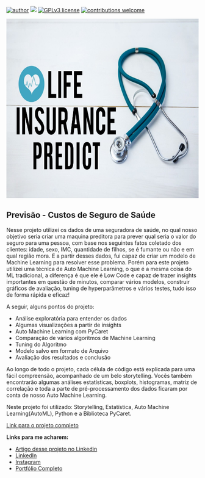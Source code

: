 [![author](https://img.shields.io/badge/author-felipeferreira-red.svg)](https://www.linkedin.com/in/felipeferreiratids/) [![](https://img.shields.io/badge/python-3.7+-blue.svg)](https://www.python.org/downloads/release/python-365/) [![GPLv3 license](https://img.shields.io/badge/License-GPLv3-blue.svg)](http://perso.crans.org/besson/LICENSE.html) [![contributions welcome](https://img.shields.io/badge/contributions-welcome-brightgreen.svg?style=flat)](https://github.com/ferreiramar96/Data_Science)

<p align="center">
  <img src="https://raw.githubusercontent.com/ferreiramar96/Projetos_AutoML/main/Previs%C3%A3o%20de%20Custos%20de%20Seguros%20da%20Sa%C3%BAde/Imagens/capa.jpg" alt="imagem maneira relacionada ao projeto"height=470px >
</p>

## Previsão - Custos de Seguro de Saúde
Nesse projeto utilizei os dados de uma seguradora de saúde, no qual nosso objetivo seria criar uma maquina preditora para prever qual seria o valor do seguro para uma pessoa, com base nos seguintes fatos coletado dos clientes: idade, sexo, IMC, quantidade de filhos, se é fumante ou não e em qual região mora. E a partir desses dados, fui capaz de criar um modelo de Machine Learning para resolver esse problema. Porém para este projeto utilizei uma técnica de Auto Machine Learning, o que é a mesma coisa do ML tradicional, a diferença é que ele é Low Code e capaz de trazer insights importantes em questão de minutos, comparar vários modelos, construir gráficos de avaliação, tuning de hyperparâmetros e vários testes, tudo isso de forma rápida e eficaz!

A seguir, alguns pontos do projeto:
* Análise exploratória para entender os dados
* Algumas visualizações a partir de insights
* Auto Machine Learning com PyCaret
* Comparação de vários algoritmos de Machine Learning 
* Tuning do Algoritmo
* Modelo salvo em formato de Arquivo
* Avaliação dos resultados e conclusão

Ao longo de todo o projeto, cada célula de código está explicada para uma fácil compreensão, acompanhado de um belo storytelling. Vocês também encontrarão algumas análises estatísticas, boxplots, histogramas, matriz de correlação e toda a parte de pré-processamento dos dados ficaram por conta de nosso Auto Machine Learning.

Neste projeto foi utilizado: Storytelling, Estatística, Auto Machine Learning(AutoML), Python e a Biblioteca PyCaret.


[Link para o projeto completo](https://bit.ly/3PgcuSJ)

**Links para me acharem:**
* [Artigo desse projeto no Linkedin](https://www.linkedin.com/posts/felipeferreiratids_projeto-project-machinelearning-activity-7108176608930201600-p4X9?utm_source=share&utm_medium=member_desktop)
* [LinkedIn](https://www.linkedin.com/in/felipeferreiratids/)
* [Instagram](https://www.instagram.com/ferreiramar96/)
* [Portfólio Completo](https://github.com/ferreiramar96/Data_Science)
